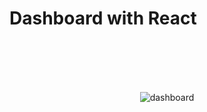 # Dashboard with React

<br/>
<br/>
<br/>
<br/>
<p align="center">
  <img src="https://user-images.githubusercontent.com/65863834/136055092-9007f90d-cacb-4a0d-8c0a-487905da2f8d.gif" alt="dashboard"/>
</p>
<br/>
<br/>
<br/>
<br/>


